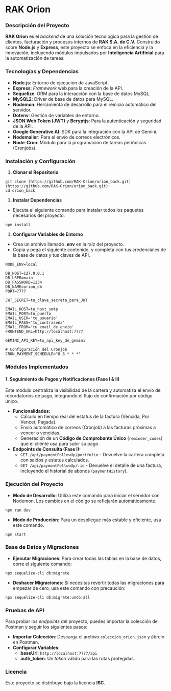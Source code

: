 # RAK Orion

### Descripción del Proyecto

**RAK Orion** es el _backend_ de una solución tecnológica para la gestión de clientes, facturación y procesos internos de **RAK S.A. de C.V.** Construido sobre **Node.js** y **Express**, este proyecto se enfoca en la eficiencia y la innovación, incluyendo módulos impulsados por **Inteligencia Artificial** para la automatización de tareas.

### Tecnologías y Dependencias

- **Node.js**: Entorno de ejecución de JavaScript.
- **Express**: _Framework_ web para la creación de la API.
- **Sequelize**: ORM para la interacción con la base de datos MySQL.
- **MySQL2**: Driver de base de datos para MySQL.
- **Nodemon**: Herramienta de desarrollo para el reinicio automático del servidor.
- **Dotenv**: Gestión de variables de entorno.
- **JSON Web Token (JWT)** y **Bcryptjs**: Para la autenticación y seguridad de la API.
- **Google Generative AI**: SDK para la integración con la API de Gemini.
- **Nodemailer**: Para el envío de correos electrónicos.
- **Node-Cron**: Módulo para la programación de tareas periódicas (Cronjobs).

### Instalación y Configuración

1. **Clonar el Repositorio**

```
git clone [https://github.com/RAK-Orion/orion_back.git](https://github.com/RAK-Orion/orion_back.git)
cd orion_back
```

1. **Instalar Dependencias**

- Ejecuta el siguiente comando para instalar todos los paquetes necesarios del proyecto.

```
npm install
```

1. **Configurar Variables de Entorno**

- Crea un archivo llamado **.env** en la raíz del proyecto.
- Copia y pega el siguiente contenido, y completa con tus credenciales de la base de datos y tus claves de API.

```
NODE_ENV=local

DB_HOST=127.0.0.1
DB_USER=main
DB_PASSWORD=1234
DB_NAME=orion_db
PORT=7777

JWT_SECRET=tu_clave_secreta_para_JWT

EMAIL_HOST=tu_host_smtp
EMAIL_PORT=tu_puerto
EMAIL_USER='tu_usuario'
EMAIL_PASS='tu_contraseña'
EMAIL_FROM='tu_email_de_envio'
FRONTEND_URL=http://localhost:7777

GEMINI_API_KEY=tu_api_key_de_gemini

# Configuración del Cronjob
CRON_PAYMENT_SCHEDULE="0 8 * * *"
```

### Módulos Implementados

#### **1. Seguimiento de Pagos y Notificaciones (Fase I & II)**

Este módulo centraliza la visibilidad de la cartera y automatiza el envío de recordatorios de pago, integrando el flujo de confirmación por código único.

- **Funcionalidades:**
  - Cálculo en tiempo real del estatus de la factura (Vencida, Por Vencer, Pagada).
  - Envío automático de correos (Cronjob) a las facturas próximas a vencer o vencidas.
  - Generación de un **Código de Comprobante Único** (`reminder_codes`) que el cliente usa para subir su pago.
- **Endpoints de Consulta (Fase I):**
  - `GET /api/paymentFollowUp/portfolio` - Devuelve la cartera completa con saldos y estatus calculados.
  - `GET /api/paymentFollowUp/:id` - Devuelve el detalle de una factura, incluyendo el historial de abonos (`paymentHistory`).

### Ejecución del Proyecto

- **Modo de Desarrollo**: Utiliza este comando para iniciar el servidor con Nodemon. Los cambios en el código se reflejarán automáticamente.

```
npm run dev
```

- **Modo de Producción**: Para un despliegue más estable y eficiente, usa este comando.

```
npm start
```

### Base de Datos y Migraciones

- **Ejecutar Migraciones**: Para crear todas las tablas en la base de datos, corre el siguiente comando:

```
npx sequelize-cli db:migrate
```

- **Deshacer Migraciones**: Si necesitas revertir todas las migraciones para empezar de cero, usa este comando con precaución:

```
npx sequelize-cli db:migrate:undo:all
```

### Pruebas de API

Para probar los _endpoints_ del proyecto, puedes importar la colección de Postman y seguir los siguientes pasos:

- **Importar Colección**: Descarga el archivo `coleccion_orion.json` y ábrelo en Postman.
- **Configurar Variables**:
  - **baseUrl**: `http://localhost:7777/api`
  - **auth_token**: Un _token_ válido para las rutas protegidas.

### Licencia

Este proyecto se distribuye bajo la licencia **ISC**.